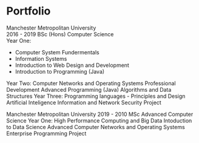 
<h1>Portfolio</h1>
<p>
Manchester Metropolitan University<br>
2016 - 2019 BSc (Hons) Computer Science<br>
    Year One:<br>
    <ul>
        <li>Computer System Fundermentals</li>
            <li>Information Systems</li>
            <li>Introduction to Web Design and Development</li>
            <li>Introduction to Programming (Java)</li>
   </ul>
   Year Two:
            Computer Networks and Operating Systems
            Professional Development
            Advanced Programming (Java)
            Algorithms and Data Structures
  Year Three:
            Programming languages - Principles and Design
            Artificial Inteligence
            Information and Network Security
            Project
</p>            
Manchester Metropolitan University
2019 - 2010 MSc Advanced Computer Science
  Year One:
           High Performance Computing and Big Data
           Intoduction to Data Science
           Advanced Computer Networks and Operating Systems
           Enterprise Programming
           Project
